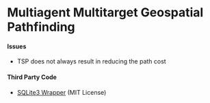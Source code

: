 # Multiagent Multitarget Geospatial Pathfinding

#### Issues
* TSP does not always result in reducing the path cost

#### Third Party Code
* [SQLite3 Wrapper](https://github.com/SRombauts/SQLiteCpp) (MIT License)

